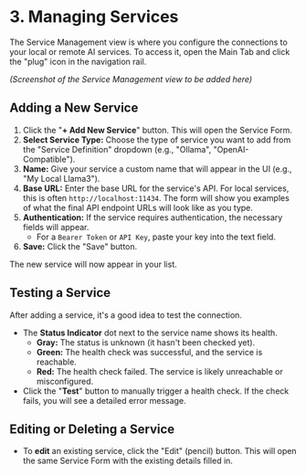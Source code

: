 # 3. Managing Services

The Service Management view is where you configure the connections to your local or remote AI services. To access it, open the Main Tab and click the "plug" icon in the navigation rail.

*(Screenshot of the Service Management view to be added here)*

## Adding a New Service

1.  Click the "**+ Add New Service**" button. This will open the Service Form.
2.  **Select Service Type:** Choose the type of service you want to add from the "Service Definition" dropdown (e.g., "Ollama", "OpenAI-Compatible").
3.  **Name:** Give your service a custom name that will appear in the UI (e.g., "My Local Llama3").
4.  **Base URL:** Enter the base URL for the service's API. For local services, this is often `http://localhost:11434`. The form will show you examples of what the final API endpoint URLs will look like as you type.
5.  **Authentication:** If the service requires authentication, the necessary fields will appear.
    -   For a `Bearer Token` or `API Key`, paste your key into the text field.
6.  **Save:** Click the "Save" button.

The new service will now appear in your list.

## Testing a Service

After adding a service, it's a good idea to test the connection.

-   The **Status Indicator** dot next to the service name shows its health.
    -   **Gray:** The status is unknown (it hasn't been checked yet).
    -   **Green:** The health check was successful, and the service is reachable.
    -   **Red:** The health check failed. The service is likely unreachable or misconfigured.
-   Click the "**Test**" button to manually trigger a health check. If the check fails, you will see a detailed error message.

## Editing or Deleting a Service

-   To **edit** an existing service, click the "Edit" (pencil) button. This will open the same Service Form with the existing details filled in.
